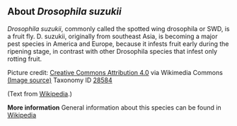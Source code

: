 **About *Drosophila suzukii***
-------------------------
*Drosophila suzukii*, commonly called the spotted wing drosophila or 
SWD, is a fruit fly. D. suzukii, originally from southeast Asia, is 
becoming a major pest species in America and Europe, because it 
infests fruit early during the ripening stage, in contrast with other 
Drosophila species that infest only rotting fruit.


Picture credit: [Creative Commons Attribution 4.0](https://creativecommons.org/licenses/by/4.0) via Wikimedia Commons [(Image source)](https://en.wikipedia.org/wiki/File:DrosophilasuzukiiphotoMcEvey.jpg)
Taxonomy ID [28584](https://www.uniprot.org/taxonomy/28584)

(Text from [Wikipedia](https://en.wikipedia.org/).)

**More information**
General information about this species can be found in [Wikipedia](https://en.wikipedia.org/wiki/Drosophila_suzukii)
